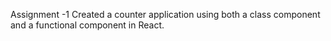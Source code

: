 Assignment -1 Created a counter application using both a class component and a functional component in React.
